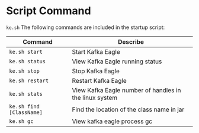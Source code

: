 # Script Command
``` ke.sh ``` The following commands are included in the startup script:

| Command  | Describe |
| --  | -- |
|``` ke.sh start ```|Start Kafka Eagle|
|``` ke.sh status ```|View Kafka Eagle running status|
|``` ke.sh stop ```|Stop Kafka Eagle|
|``` ke.sh restart ```|Restart Kafka Eagle|
|``` ke.sh stats ```|View Kafka Eagle number of handles in the linux system|
|``` ke.sh find [ClassName] ```|Find the location of the class name in jar|
|``` ke.sh gc ```|View kafka eagle process gc|
